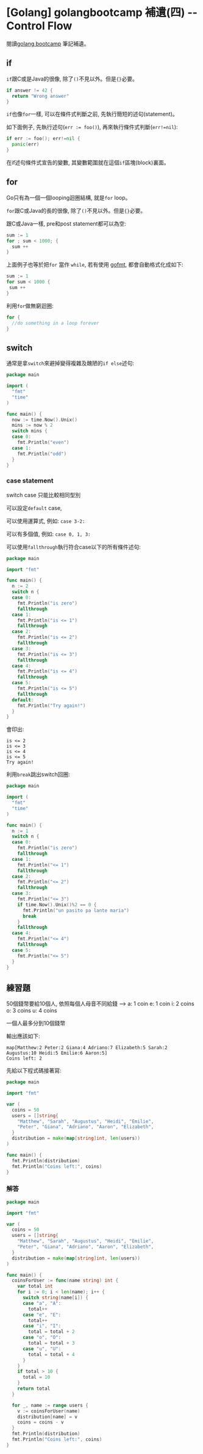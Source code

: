 # [Golang] golangbootcamp 補遺(四) -- Control Flow

閱讀[golang bootcamp](http://www.golangbootcamp.com/) 筆記補遺。

## if 

`if`跟C或是Java的很像, 除了`()`不見以外。但是`{}`必要。

``` go
if answer != 42 {
  return "Wrong answer"
}
```

`if`也像`for`一樣, 可以在條件式判斷之前, 先執行簡短的述句(statement)。

如下面例子, 先執行述句(`err := foo()`), 再來執行條件式判斷(`err!=nil`):

``` go
if err := foo(); err!=nil {
  panic(err)
}
```
在if述句條件式宣告的變數, 其變數範圍就在這個`if`區塊(block)裏面。

## for 

Go只有為一個一個looping迴圈結構, 就是`for` loop。

`for`跟C或Java的長的很像, 除了`()`不見以外。但是`{}`必要。

跟C或Java一樣, pre和post statement都可以為空: 

``` go
sum := 1
for ; sum < 1000; {
  sum ++
}
```

上面例子也等於把`for` 當作 `while`, 
若有使用 [gofmt](https://golang.org/cmd/gofmt/), 都會自動格式化成如下: 

``` go
sum := 1
for sum < 1000 {
 sum ++
}
```

利用`for`做無窮迴圈: 

``` go
for {
  //do something in a loop forever
}
```

## switch

通常是拿`switch`來避掉變得複雜及醜陋的`if else`述句: 

``` go 
package main

import (
  "fmt"
  "time"
)

func main() {
  now := time.Now().Unix()
  mins := now % 2
  switch mins {
  case 0:
    fmt.Println("even")
  case 1:
    fmt.Println("odd")
  }
}
``` 

### case statement

switch case 只能比較相同型別

可以設定`default` case, 

可以使用運算式, 例如: `case 3-2:`

可以有多個值, 例如: `case 0, 1, 3:`

可以使用`fallthrough`執行符合case以下的所有條件述句: 

``` go 
package main

import "fmt"

func main() {
  n := 2
  switch n {
  case 0:
    fmt.Println("is zero")
    fallthrough
  case 1:
    fmt.Println("is <= 1")
    fallthrough
  case 2:
    fmt.Println("is <= 2")
    fallthrough
  case 3:
    fmt.Println("is <= 3")
    fallthrough
  case 4:
    fmt.Println("is <= 4")
    fallthrough
  case 5:
    fmt.Println("is <= 5")
    fallthrough
  default:
    fmt.Println("Try again!")
  }
}
```

會印出: 

``` 
is <= 2
is <= 3
is <= 4
is <= 5
Try again!
```

利用`break`跳出switch回圈:

``` go
package main

import (
  "fmt"
  "time"
)

func main() {
  n := 1
  switch n {
  case 0:
    fmt.Println("is zero")
    fallthrough
  case 1:
    fmt.Println("<= 1")
    fallthrough
  case 2:
    fmt.Println("<= 2")
    fallthrough
  case 3:
    fmt.Println("<= 3")
    if time.Now().Unix()%2 == 0 {
      fmt.Println("un pasito pa lante maria")
      break
    }
    fallthrough
  case 4:
    fmt.Println("<= 4")
    fallthrough
  case 5:
    fmt.Println("<= 5")
  }
}
```

## 練習題

50個錢幣要給10個人, 依照每個人母音不同給錢 --> a: 1 coin e: 1 coin i: 2 coins o: 3 coins u: 4 coins

一個人最多分到10個錢幣

輸出應該如下: 

```
map[Matthew:2 Peter:2 Giana:4 Adriano:7 Elizabeth:5 Sarah:2 Augustus:10 Heidi:5 Emilie:6 Aaron:5]
Coins left: 2
```

先給以下程式碼接著寫: 

``` go
package main

import "fmt"

var (
  coins = 50
  users = []string{
    "Matthew", "Sarah", "Augustus", "Heidi", "Emilie",
    "Peter", "Giana", "Adriano", "Aaron", "Elizabeth",
  }
  distribution = make(map[string]int, len(users))
)

func main() {
  fmt.Println(distribution)
  fmt.Println("Coins left:", coins)
}
```

### 解答 

``` go
package main

import "fmt"

var (
  coins = 50
  users = []string{
    "Matthew", "Sarah", "Augustus", "Heidi", "Emilie",
    "Peter", "Giana", "Adriano", "Aaron", "Elizabeth",
  }
  distribution = make(map[string]int, len(users))
)

func main() {
  coinsForUser := func(name string) int {
    var total int
    for i := 0; i < len(name); i++ {
      switch string(name[i]) {
      case "a", "A":
        total++
      case "e", "E":
        total++
      case "i", "I":
        total = total + 2
      case "o", "O":
        total = total + 3
      case "u", "U":
        total = total + 4
      }
    }
    if total > 10 {
      total = 10
    }
    return total
  }

  for _, name := range users {
    v := coinsForUser(name)
    distribution[name] = v
    coins = coins - v
  }
  fmt.Println(distribution)
  fmt.Println("Coins left:", coins)
}
```



